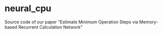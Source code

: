 # neural_cpu
Source code of our paper "Estimate Minimum Operation Steps via Memory-based Recurrent Calculation Network"

